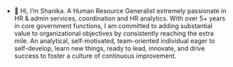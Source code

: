 - 👋 Hi, I’m Shanika. A Human Resource Generalist extremely passionate in HR & admin services, coordination and HR analytics. With over 5+ years in core government functions, I am committed to adding substantial value to organizational objectives by consistently reaching the extra mile. An analytical, self-motivated, team-oriented individual eager to self-develop, learn new things, ready to lead, innovate, and drive success to foster a culture of continuous improvement.
 

<!---
opshanika/opshanika is a ✨ special ✨ repository because its `README.md` (this file) appears on your GitHub profile.
You can click the Preview link to take a look at your changes.
--->
